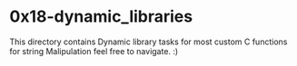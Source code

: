 # 0x18-dynamic_libraries
This directory contains Dynamic library tasks for most custom C functions for string Malipulation
feel free to navigate. :)
